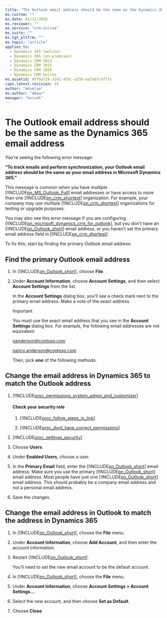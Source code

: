 ```yaml
---
title: "The Outlook email address should be the same as the Dynamics 365 email address | MicrosoftDocs"
ms.custom: ""
ms.date: 01/11/2016
ms.reviewer: ""
ms.service: "crm-online"
ms.suite: ""
ms.tgt_pltfrm: ""
ms.topic: "article"
applies_to: 
  - Dynamics 365 (online)
  - Dynamics 365 (on-premises)
  - Dynamics CRM 2013
  - Dynamics CRM 2015
  - Dynamics CRM 2016
  - Dynamics CRM Online
ms.assetid: 9f79a729-3141-47bc-a238-ea7abfc4ff7c
caps.latest.revision: 19
author: "mduelae"
ms.author: "mkaur"
manager: "kvivek"
---
```

# The Outlook email address should be the same as the Dynamics 365 email address
You’re seeing the following error message:  
  
 **“To track emails and perform synchronization, your Outlook email address should be the same as your email address in Microsoft Dynamics 365.”**  
  
 This message is common when you have multiple [!INCLUDE[pn_MS_Outlook_Full](../../includes/pn-ms-outlook-full.md)] email addresses or have access to more than one [!INCLUDE[pn_crm_shortest](../../includes/pn-crm-shortest.md)] organization. For example, your company may use multiple [!INCLUDE[pn_crm_shortest](../../includes/pn-crm-shortest.md)] organizations for testing or upgrade purposes.  
  
 You may also see this error message if you are configuring [!INCLUDE[pn_microsoft_dynamics_crm_for_outlook](../../includes/pn-microsoft-dynamics-crm-for-outlook.md)], but you don’t have an [!INCLUDE[pn_Outlook_short](../../includes/pn-outlook-short.md)] email address, or you haven’t set the primary email address field in [!INCLUDE[pn_crm_shortest](../../includes/pn-crm-shortest.md)].  
  
 To fix this, start by finding the primary Outlook email address:  
  
## Find the primary Outlook email address  
  
1. In [!INCLUDE[pn_Outlook_short](../../includes/pn-outlook-short.md)], choose **File**.  
  
2. Under **Account Information**, choose **Account Settings**, and then select **Account Settings** from the list.  
  
    In the **Account Settings** dialog box, you’ll see a check mark next to the primary email address. Make a note of the exact address.  
  
   > [!IMPORTANT]
   >  You must use the exact email address that you see in the **Account Settings** dialog box. For example, the following email addresses are not equivalent:  
   > 
   >  nanderson@contoso.com  
   > 
   >  nancy.anderson@contoso.com  
  
   Then, pick **one** of the following methods.  
  
## Change the email address in Dynamics 365 to match the Outlook address  
  
1. [!INCLUDE[proc_permissions_system_admin_and_customizer](../../includes/proc-permissions-system-admin-and-customizer.md)]  
  
   #### Check your security role  
  
   1. [!INCLUDE[proc_follow_steps_in_link](../../includes/proc-follow-steps-in-link.md)]  
  
   2. [!INCLUDE[proc_dont_have_correct_permissions](../../includes/proc-dont-have-correct-permissions.md)]  
  
2. [!INCLUDE[proc_settings_security](../../includes/proc-settings-security.md)]  
  
3. Choose **Users**.  
  
4. Under **Enabled Users**, choose a user.  
  
5. In the **Primary Email** field, enter the [!INCLUDE[pn_Outlook_short](../../includes/pn-outlook-short.md)] email address. Make sure you use the primary [!INCLUDE[pn_Outlook_short](../../includes/pn-outlook-short.md)] email address. Most people have just one [!INCLUDE[pn_Outlook_short](../../includes/pn-outlook-short.md)] email address. This should probably be a company email address and not a personal email address.  
  
6. Save the changes.  
  
## Change the email address in Outlook to match the address in Dynamics 365  
  
1. In [!INCLUDE[pn_Outlook_short](../../includes/pn-outlook-short.md)], choose the **File** menu.  
  
2. Under **Account Information**, choose **Add Account**, and then enter the account information.  
  
3. Restart [!INCLUDE[pn_Outlook_short](../../includes/pn-outlook-short.md)].  
  
   You’ll need to set the new email account to be the default account.  
  
4. In [!INCLUDE[pn_Outlook_short](../../includes/pn-outlook-short.md)], choose the **File** menu.  
  
5. Under **Account Information**, choose **Account Settings > Account Settings…**  
  
6. Select the new account, and then choose **Set as Default**.  
  
7. Choose **Close**.
